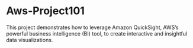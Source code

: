 # Aws-Project101
This project demonstrates how to leverage Amazon QuickSight, AWS’s powerful business intelligence (BI) tool, to create interactive and insightful data visualizations.
